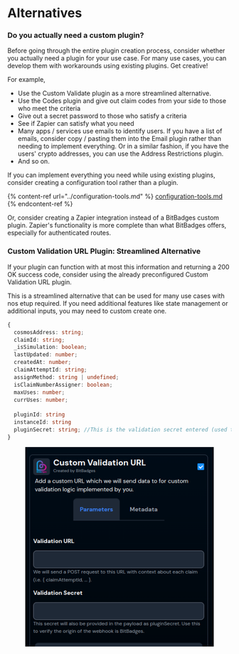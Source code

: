 # Alternatives

### Do you actually need a custom plugin?

Before going through the entire plugin creation process, consider whether you actually need a plugin for your use case. For many use cases, you can develop them with workarounds using existing plugins. Get creative!

For example,

* Use the Custom Validate plugin as a more streamlined alternative.
* Use the Codes plugin and give out claim codes from your side to those who meet the criteria
* Give out a secret password to those who satisfy a criteria
* See if Zapier can satisfy what you need
* Many apps / services use emails to identify users. If you have a list of emails, consider copy / pasting them into the Email plugin rather than needing to implement everything. Or in a similar fashion, if you have the users' crypto addresses, you can use the Address Restrictions plugin.
* And so on.

If you can implement everything you need while using existing plugins, consider creating  a configuration tool rather than a plugin.

{% content-ref url="../configuration-tools.md" %}
[configuration-tools.md](../configuration-tools.md)
{% endcontent-ref %}

Or, consider creating a Zapier integration instead of a BitBadges custom plugin. Zapier's functionality is more complete than what BitBadges offers, especially for authenticated routes.

### Custom Validation URL Plugin: Streamlined Alternative

If your plugin can function with at most this information and returning a 200 OK success code, consider using the already preconfigured Custom Validation URL plugin.

This is a streamlined alternative that can be used for many use cases with nos etup required. If you need additional features like state management or additional inputs, you may need to custom create one.

```typescript
{
  cosmosAddress: string;
  claimId: string;
  _isSimulation: boolean;
  lastUpdated: number;
  createdAt: number;
  claimAttemptId: string;
  assignMethod: string | undefined;
  isClaimNumberAssigner: boolean;
  maxUses: number;
  currUses: number;
  
  pluginId: string
  instanceId: string
  pluginSecret: string; //This is the validation secret entered (used to check origin)
}
```

<figure><img src="../../../../.gitbook/assets/image (2) (1).png" alt=""><figcaption></figcaption></figure>

